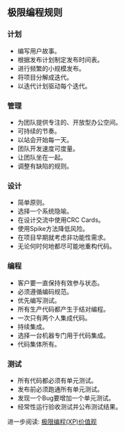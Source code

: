 ## 极限编程规则

### 计划
* 编写用户故事。
* 根据发布计划制定发布时间表。
* 进行频繁的小规模发布。
* 将项目分解成迭代。
* 以迭代计划驱动每个迭代。

### 管理
* 为团队提供专注的、开放型办公空间。
* 可持续的节奏。
* 以站会开始每一天。
* 团队开发速度可度量。
* 让团队坐在一起。
* 调整有缺陷的规则。

### 设计
* 简单原则。
* 选择一个系统隐喻。
* 在设计交流中使用CRC Cards。
* 使用Spike方法降低风险。
* 在项目早期就考虑非功能性需求。
* 无论何时何地都尽可能地重构代码。

### 编程
* 客户要一直保持有效参与状态。
* 必须遵循编码规范。
* 优先编写测试。
* 所有生产代码都产生于结对编程。
* 一次只有两个人集成代码。
* 持续集成。
* 选择一台机器专门用于代码集成。
* 代码集体所有。

### 测试
* 所有代码都必须有单元测试。
* 发布前必须跑通所有单元测试。
* 发现一个Bug要增加一个单元测试。
* 经常性运行验收测试并公布测试结果。


进一步阅读: [极限编程(XP)价值观](content/xp/value.md)
